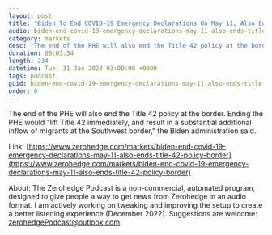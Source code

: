 ```yaml
---
layout: post
title: "Biden To End COVID-19 Emergency Declarations On May 11, Also Ends Title 42 Policy At Border"
audio: biden-end-covid-19-emergency-declarations-may-11-also-ends-title-42-policy-border-0
category: markets
desc: "The end of the PHE will also end the Title 42 policy at the border. Ending the PHE would &quot;lift Title 42 immediately, and result in a substantial additional inflow of migrants at the Southwest border,&quot; the Biden administration said."
duration: 00:03:54
length: 234
datetime: Tue, 31 Jan 2023 03:00:00 +0000
tags: podcast
guid: biden-end-covid-19-emergency-declarations-may-11-also-ends-title-42-policy-border-0
order: 0
---
```

The end of the PHE will also end the Title 42 policy at the border. Ending the PHE would &quot;lift Title 42 immediately, and result in a substantial additional inflow of migrants at the Southwest border,&quot; the Biden administration said.

Link: [https://www.zerohedge.com/markets/biden-end-covid-19-emergency-declarations-may-11-also-ends-title-42-policy-border](https://www.zerohedge.com/markets/biden-end-covid-19-emergency-declarations-may-11-also-ends-title-42-policy-border)

About: The Zerohedge Podcast is a non-commercial, automated program, designed to give people a way to get news from Zerohedge in an audio format.  I am actively working on tweaking and improving the setup to create a better listening experience (December 2022).  Suggestions are welcome: [zerohedgePodcast@outlook.com](mailto:zerohedgePodcast@outlook.com)